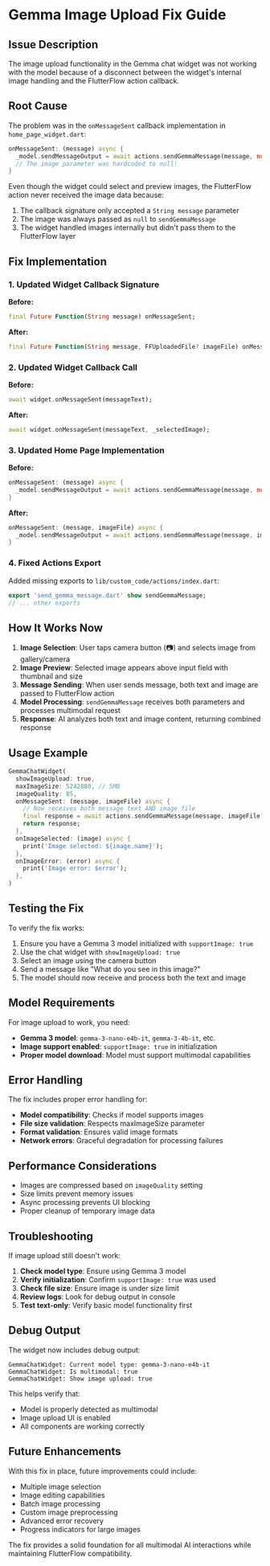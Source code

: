 # Gemma Image Upload Fix Guide

## Issue Description

The image upload functionality in the Gemma chat widget was not working with the model because of a disconnect between the widget's internal image handling and the FlutterFlow action callback.

## Root Cause

The problem was in the `onMessageSent` callback implementation in `home_page_widget.dart`:

```dart
onMessageSent: (message) async {
  _model.sendMessageOutput = await actions.sendGemmaMessage(message, null);
  // The image parameter was hardcoded to null!
}
```

Even though the widget could select and preview images, the FlutterFlow action never received the image data because:

1. The callback signature only accepted a `String message` parameter
2. The image was always passed as `null` to `sendGemmaMessage`
3. The widget handled images internally but didn't pass them to the FlutterFlow layer

## Fix Implementation

### 1. Updated Widget Callback Signature

**Before:**

```dart
final Future Function(String message) onMessageSent;
```

**After:**

```dart
final Future Function(String message, FFUploadedFile? imageFile) onMessageSent;
```

### 2. Updated Widget Callback Call

**Before:**

```dart
await widget.onMessageSent(messageText);
```

**After:**

```dart
await widget.onMessageSent(messageText, _selectedImage);
```

### 3. Updated Home Page Implementation

**Before:**

```dart
onMessageSent: (message) async {
  _model.sendMessageOutput = await actions.sendGemmaMessage(message, null);
}
```

**After:**

```dart
onMessageSent: (message, imageFile) async {
  _model.sendMessageOutput = await actions.sendGemmaMessage(message, imageFile);
}
```

### 4. Fixed Actions Export

Added missing exports to `lib/custom_code/actions/index.dart`:

```dart
export 'send_gemma_message.dart' show sendGemmaMessage;
// ... other exports
```

## How It Works Now

1. **Image Selection**: User taps camera button (📷) and selects image from gallery/camera
2. **Image Preview**: Selected image appears above input field with thumbnail and size
3. **Message Sending**: When user sends message, both text and image are passed to FlutterFlow action
4. **Model Processing**: `sendGemmaMessage` receives both parameters and processes multimodal request
5. **Response**: AI analyzes both text and image content, returning combined response

## Usage Example

```dart
GemmaChatWidget(
  showImageUpload: true,
  maxImageSize: 5242880, // 5MB
  imageQuality: 85,
  onMessageSent: (message, imageFile) async {
    // Now receives both message text AND image file
    final response = await actions.sendGemmaMessage(message, imageFile);
    return response;
  },
  onImageSelected: (image) async {
    print('Image selected: ${image.name}');
  },
  onImageError: (error) async {
    print('Image error: $error');
  },
)
```

## Testing the Fix

To verify the fix works:

1. Ensure you have a Gemma 3 model initialized with `supportImage: true`
2. Use the chat widget with `showImageUpload: true`
3. Select an image using the camera button
4. Send a message like "What do you see in this image?"
5. The model should now receive and process both the text and image

## Model Requirements

For image upload to work, you need:

- **Gemma 3 model**: `gemma-3-nano-e4b-it`, `gemma-3-4b-it`, etc.
- **Image support enabled**: `supportImage: true` in initialization
- **Proper model download**: Model must support multimodal capabilities

## Error Handling

The fix includes proper error handling for:

- **Model compatibility**: Checks if model supports images
- **File size validation**: Respects maxImageSize parameter
- **Format validation**: Ensures valid image formats
- **Network errors**: Graceful degradation for processing failures

## Performance Considerations

- Images are compressed based on `imageQuality` setting
- Size limits prevent memory issues
- Async processing prevents UI blocking
- Proper cleanup of temporary image data

## Troubleshooting

If image upload still doesn't work:

1. **Check model type**: Ensure using Gemma 3 model
2. **Verify initialization**: Confirm `supportImage: true` was used
3. **Check file size**: Ensure image is under size limit
4. **Review logs**: Look for debug output in console
5. **Test text-only**: Verify basic model functionality first

## Debug Output

The widget now includes debug output:

```
GemmaChatWidget: Current model type: gemma-3-nano-e4b-it
GemmaChatWidget: Is multimodal: true
GemmaChatWidget: Show image upload: true
```

This helps verify that:

- Model is properly detected as multimodal
- Image upload UI is enabled
- All components are working correctly

## Future Enhancements

With this fix in place, future improvements could include:

- Multiple image selection
- Image editing capabilities
- Batch image processing
- Custom image preprocessing
- Advanced error recovery
- Progress indicators for large images

The fix provides a solid foundation for all multimodal AI interactions while maintaining FlutterFlow compatibility.
